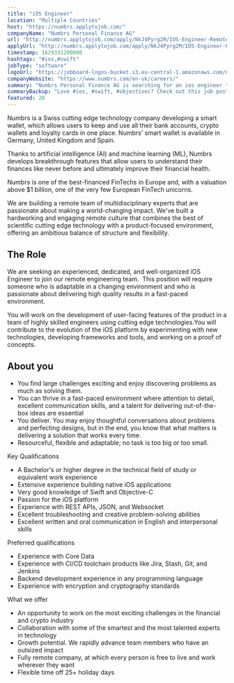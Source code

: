 ```yaml
---
title: "iOS Engineer"
location: "Multiple Countries"
host: "https://numbrs.applytojob.com/"
companyName: "Numbrs Personal Finance AG"
url: "http://numbrs.applytojob.com/apply/NkJ4Pyrg2M/IOS-Engineer-Remote"
applyUrl: "http://numbrs.applytojob.com/apply/NkJ4Pyrg2M/IOS-Engineer-Remote"
timestamp: 1629331200000
hashtags: "#ios,#swift"
jobType: "software"
logoUrl: "https://jobboard-logos-bucket.s3.eu-central-1.amazonaws.com/numbrs-personal-finance-ag"
companyWebsite: "https://www.numbrs.com/en-uk/careers/"
summary: "Numbrs Personal Finance AG is searching for an ios engineer that has extensive experience building native iOS applications."
summaryBackup: "Love #ios, #swift, #objectivec? Check out this job post!"
featured: 20
---
```


Numbrs is a Swiss cutting edge technology company developing a smart wallet, which allows users to keep and use all their bank accounts, crypto wallets and loyalty cards in one place. Numbrs' smart wallet is available in Germany, United Kingdom and Spain. 

Thanks to artificial intelligence (AI) and machine learning (ML), Numbrs develops breakthrough features that allow users to understand their finances like never before and ultimately improve their financial health. 

Numbrs is one of the best-financed FinTechs in Europe and, with a valuation above $1 billion, one of the very few European FinTech unicorns.

We are building a remote team of multidisciplinary experts that are passionate about making a world-changing impact. We've built a hardworking and engaging remote culture that combines the best of scientific cutting edge technology with a product-focused environment, offering an ambitious balance of structure and flexibility.

## The Role

We are seeking an experienced, dedicated, and well-organized iOS Engineer to join our remote engineering team.  This position will require someone who is adaptable in a changing environment and who is passionate about delivering high quality results in a fast-paced environment.

You will work on the development of user-facing features of the product in a team of highly skilled engineers using cutting edge technologies.You will contribute to the evolution of the iOS platform by experimenting with new technologies, developing frameworks and tools, and working on a proof of concepts.

## About you

*   You find large challenges exciting and enjoy discovering problems as much as solving them.
*   You can thrive in a fast-paced environment where attention to detail, excellent communication skills, and a talent for delivering out-of-the-box ideas are essential
*   You deliver. You may enjoy thoughtful conversations about problems and perfecting designs, but in the end, you know that what matters is delivering a solution that works every time.
*   Resourceful, flexible and adaptable; no task is too big or too small.

Key Qualifications

*   A Bachelor's or higher degree in the technical field of study or equivalent work experience
*   Extensive experience building native iOS applications
*   Very good knowledge of Swift and Objective-C
*   Passion for the iOS platform
*   Experience with REST APIs, JSON, and Websocket
*   Excellent troubleshooting and creative problem-solving abilities
*   Excellent written and oral communication in English and interpersonal skills

Preferred qualifications

*   Experience with Core Data
*   Experience with CI/CD toolchain products like Jira, Stash, Git, and Jenkins
*   Backend development experience in any programming language
*   Experience with encryption and cryptography standards

What we offer

*   An opportunity to work on the most exciting challenges in the financial and crypto industry
*   Collaboration with some of the smartest and the most talented experts in technology
*   Growth potential. We rapidly advance team members who have an outsized impact
*   Fully remote company, at which every person is free to live and work wherever they want
*   Flexible time off 25+ holiday days
